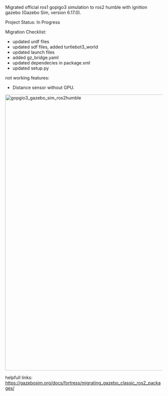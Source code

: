 Migrated official ros1 gopigo3 simulation to ros2 humble with ignition gazebo (Gazebo Sim, version 6.17.0).

Project Status: In Progress

Migration Checklist:
- updated urdf files
- updated sdf files, added turtlebot3_world
- updated launch files
- added gz_bridge.yaml
- updated dependecies in package.xml 
- updated setup.py

not working features:
- Distance sensor without GPU.

<img width="1381" height="883" alt="gopgio3_gazebo_sim_ros2humble" src="https://github.com/user-attachments/assets/0b890dd4-a700-43f8-9fa9-0fd842ef5105" />

helpfull links:
https://gazebosim.org/docs/fortress/migrating_gazebo_classic_ros2_packages/
